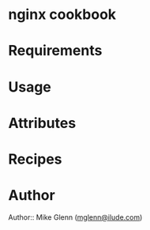 # nginx cookbook

# Requirements

# Usage

# Attributes

# Recipes

# Author

Author:: Mike Glenn (<mglenn@ilude.com>)
